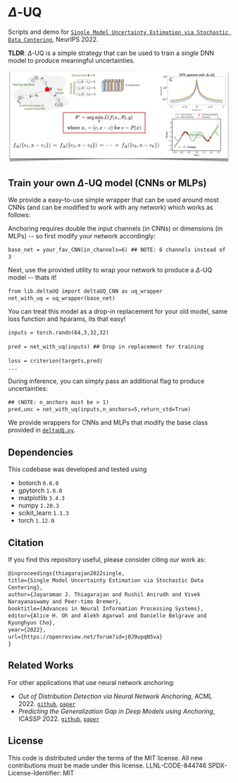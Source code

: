# $\Delta$-UQ

Scripts and demo for [`Single Model Uncertainty Estimation via Stochastic Data Centering`](https://arxiv.org/abs/2207.07235v1), NeurIPS 2022.

**TLDR**: $\Delta$-UQ is a simple strategy that can be used to train a _single_ DNN model to produce meaningful uncertainties.

<img src="/demo/files/duq.png" alt="delta-UQ" title="delta-UQ">

## Train your own $\Delta$-UQ model (CNNs or MLPs)
We provide a easy-to-use simple wrapper that can be used around most CNNs (and can be modified to work with any network) which works as follows:

Anchoring requires double the input channels (in CNNs) or dimensions (in MLPs) -- so first modify your network accordingly:

```
base_net = your_fav_CNN(in_channels=6) ## NOTE: 6 channels instead of 3
```

Next, use the provided utility to wrap your network to produce a $\Delta$-UQ model -- thats it! 

```
from lib.deltaUQ import deltaUQ_CNN as uq_wrapper
net_with_uq = uq_wrapper(base_net)
```

You can treat this model as a drop-in replacement for your old model, same loss function and hparams, its that easy!

```
inputs = torch.randn(64,3,32,32)

pred = net_with_uq(inputs) ## Drop in replacement for training

loss = criterion(targets,pred)
...
```
During inference, you can simply pass an additional flag to produce uncertainties:

```
## (NOTE: n_anchors must be > 1)
pred,unc = net_with_uq(inputs,n_anchors=5,return_std=True) 
```


We provide wrappers for CNNs and MLPs that modify the base class provided in [`deltaUQ.py`](./classification/deltaUQ.py). 

## Dependencies
This codebase was developed and tested using
+ botorch `0.6.0`
+ gpytorch `1.6.0`
+ matplotlib `3.4.3`
+ numpy `1.20.3`
+ scikit_learn `1.1.3`
+ torch `1.12.0`

## Citation

If you find this repository useful, please consider citing our work as:

```
@inproceedings{thiagarajan2022single,
title={Single Model Uncertainty Estimation via Stochastic Data Centering},
author={Jayaraman J. Thiagarajan and Rushil Anirudh and Vivek Narayanaswamy and Peer-timo Bremer},
booktitle={Advances in Neural Information Processing Systems},
editor={Alice H. Oh and Alekh Agarwal and Danielle Belgrave and Kyunghyun Cho},
year={2022},
url={https://openreview.net/forum?id=j0J9upqN5va}
}
```
## Related Works
For other applications that use neural network anchoring:

* _Out of Distribution Detection via Neural Network Anchoring_, ACML 2022. [`github`](https://github.com/LLNL/AMP), [`paper`](https://arxiv.org/abs/2207.04125)
* _Predicting the Generalization Gap in Deep Models using Anchoring_, ICASSP 2022. [`github`](https://github.com/vivsivaraman/deltauq_pred_gen), [`paper`](https://ieeexplore.ieee.org/abstract/document/9747136/)
<!-- ## Robustness

## Predicting Generalization Gap in Deep Models
To run our experiments on using DeltaUQ for predicting domain generalization, follow the instructions provided in `./predicting_gen/` -->
## License
This code is distributed under the terms of the MIT license. All new contributions must be made under this license. LLNL-CODE-844746 SPDX-License-Identifier: MIT

